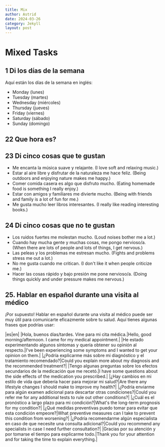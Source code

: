 ```yaml
---
title: Mix
author: Astrid
date: 2024-03-26
category: Jekyll
layout: post
---
```


# Mixed Tasks

## 1 Di los días de la semana

Aquí están los días de la semana en inglés:

- Monday (lunes)
- Tuesday (martes)
- Wednesday (miércoles)
- Thursday (jueves)
- Friday (viernes)
- Saturday (sábado)
- Sunday (domingo)

## 22 Que hora es?

## 23 Di cinco cosas que te gustan

- Me encanta la música suave y relajante. (I love soft and relaxing music.)
- Estar al aire libre y disfrutar de la naturaleza me hace feliz. (Being outdoors and enjoying nature makes me happy.)
- Comer comida casera es algo que disfruto mucho. (Eating homemade food is something I really enjoy.)
- Estar con amigos y familiares me divierte mucho. (Being with friends and family is a lot of fun for me.)
- Me gusta mucho leer libros interesantes. (I really like reading interesting books.)

## 24 Di cinco cosas que no te gustan

- Los ruidos fuertes me molestan mucho. (Loud noises bother me a lot.)
- Cuando hay mucha gente y muchas cosas, me pongo nervioso/a. (When there are lots of people and lots of things, I get nervous.)
- Las peleas y los problemas me estresan mucho. (Fights and problems stress me out a lot.)
- No me gusta cuando me critican. (I don't like it when people criticize me.)
- Hacer las cosas rápido y bajo presión me pone nervioso/a. (Doing things quickly and under pressure makes me nervous.)


## 25. Hablar en español durante una visita al médico

¡Por supuesto! Hablar en español durante una visita al médico puede ser muy útil para comunicarte eficazmente sobre tu salud. Aquí tienes algunas frases que podrías usar:

|es|en|
|Hola, buenos días/tardes. Vine para mi cita médica.|Hello, good morning/afternoon. I came for my medical appointment.|
|He estado experimentando algunos síntomas y quería obtener su opinión al respecto.|I've been experiencing some symptoms and I wanted to get your opinion on them.|
|¿Podría explicarme más sobre mi diagnóstico y el tratamiento recomendado?|Could you explain more about my diagnosis and the recommended treatment?|
|Tengo algunas preguntas sobre los efectos secundarios de la medicación que me recetó.|I have some questions about the side effects of the medication you prescribed.|
|¿Hay cambios en mi estilo de vida que debería hacer para mejorar mi salud?|Are there any lifestyle changes I should make to improve my health?|
|¿Podría enviarme para algún examen adicional para descartar otras condiciones?|Could you refer me for any additional tests to rule out other conditions?|
|¿Cuál es el pronóstico a largo plazo para mi condición?|What's the long-term prognosis for my condition?|
|¿Qué medidas preventivas puedo tomar para evitar que esta condición empeore?|What preventive measures can I take to prevent this condition from worsening?|
|¿Podría recomendarme algún especialista en caso de que necesite una consulta adicional?|Could you recommend any specialists in case I need further consultation?|
|Gracias por su atención y por tomarse el tiempo para explicarme todo.|Thank you for your attention and for taking the time to explain everything.|